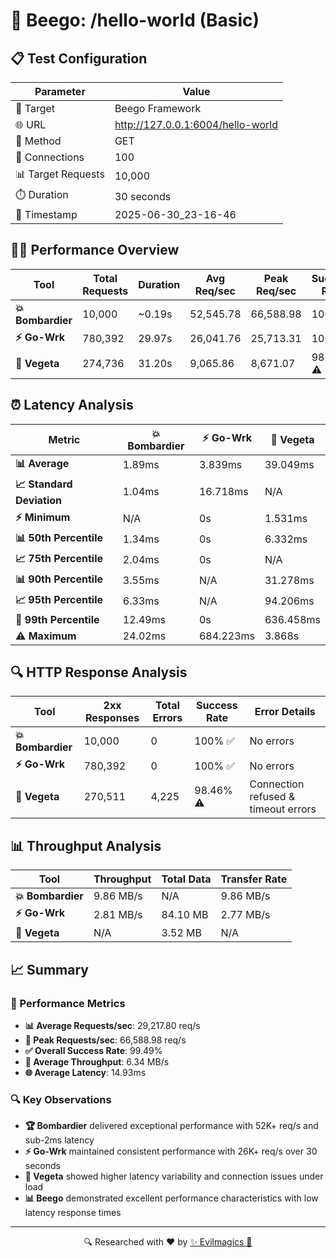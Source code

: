 # 🚀 Beego: /hello-world (Basic)

## 📋 Test Configuration
| Parameter | Value |
|-----------|-------|
| 🎯 Target | Beego Framework |
| 🌐 URL | http://127.0.0.1:6004/hello-world |
| 📡 Method | GET |
| 🔗 Connections | 100 |
| 📊 Target Requests | 10,000 |
| ⏱️ Duration | 30 seconds |
| 📅 Timestamp | 2025-06-30_23-16-46 |

## 🏃‍♂️ Performance Overview

| Tool | Total Requests | Duration | Avg Req/sec | Peak Req/sec | Success Rate |
|------|----------------|----------|-------------|--------------|--------------|
| **💥 Bombardier** | 10,000 | ~0.19s | 52,545.78 | 66,588.98 | 100% ✅ |
| **⚡ Go-Wrk** | 780,392 | 29.97s | 26,041.76 | 25,713.31 | 100% ✅ |
| **🌿 Vegeta** | 274,736 | 31.20s | 9,065.86 | 8,671.07 | 98.46% ⚠️ |

## ⏰ Latency Analysis

| Metric | 💥 Bombardier | ⚡ Go-Wrk | 🌿 Vegeta |
|--------|------------|---------|---------|
| **📊 Average** | 1.89ms | 3.839ms | 39.049ms |
| **📈 Standard Deviation** | 1.04ms | 16.718ms | N/A |
| **⚡ Minimum** | N/A | 0s | 1.531ms |
| **📊 50th Percentile** | 1.34ms | 0s | 6.332ms |
| **📈 75th Percentile** | 2.04ms | 0s | N/A |
| **📊 90th Percentile** | 3.55ms | N/A | 31.278ms |
| **📈 95th Percentile** | 6.33ms | N/A | 94.206ms |
| **🔺 99th Percentile** | 12.49ms | 0s | 636.458ms |
| **⚠️ Maximum** | 24.02ms | 684.223ms | 3.868s |

## 🔍 HTTP Response Analysis

| Tool | 2xx Responses | Total Errors | Success Rate | Error Details |
|------|---------------|--------------|--------------|---------------|
| **💥 Bombardier** | 10,000 | 0 | 100% ✅ | No errors |
| **⚡ Go-Wrk** | 780,392 | 0 | 100% ✅ | No errors |
| **🌿 Vegeta** | 270,511 | 4,225 | 98.46% ⚠️ | Connection refused & timeout errors |

## 📊 Throughput Analysis

| Tool | Throughput | Total Data | Transfer Rate |
|------|------------|------------|---------------|
| **💥 Bombardier** | 9.86 MB/s | N/A | 9.86 MB/s |
| **⚡ Go-Wrk** | 2.81 MB/s | 84.10 MB | 2.77 MB/s |
| **🌿 Vegeta** | N/A | 3.52 MB | N/A |

## 📈 Summary

### 🎯 Performance Metrics
- **📊 Average Requests/sec**: 29,217.80 req/s
- **🚀 Peak Requests/sec**: 66,588.98 req/s
- **✅ Overall Success Rate**: 99.49%
- **💨 Average Throughput**: 6.34 MB/s
- **🌐 Average Latency**: 14.93ms

### 🔍 Key Observations
- **🏆 Bombardier** delivered exceptional performance with 52K+ req/s and sub-2ms latency
- **⚡ Go-Wrk** maintained consistent performance with 26K+ req/s over 30 seconds
- **🌿 Vegeta** showed higher latency variability and connection issues under load
- **📊 Beego** demonstrated excellent performance characteristics with low latency response times

---
<div align="center">
🔍 Researched with ❤️ by <span><a href="https://github.com/evilmagics">✨ Evilmagics 🌟</a></span>
</div>